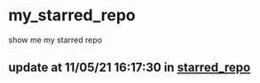 # my_starred_repo
show me my starred repo

update at 11/05/21 16:17:30 in [starred_repo](./index.html)
---

